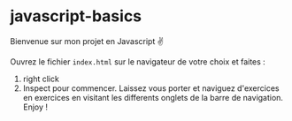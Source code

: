 # javascript-basics
Bienvenue sur mon projet en Javascript ✌️

Ouvrez le fichier `index.html` sur le navigateur de votre choix et faites :
1. right click
2. Inspect
pour commencer. Laissez vous porter et naviguez d'exercices en exercices en visitant les differents onglets de la barre de navigation. Enjoy !